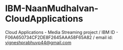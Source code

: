 # IBM-NaanMudhalvan-CloudApplications
Cloud Applications - Media Streaming project
/ IBM ID - F06A650734CF2DE8F2645AAA58F65A82
/ email id: vigneshprabhuvp44@gmail.com
